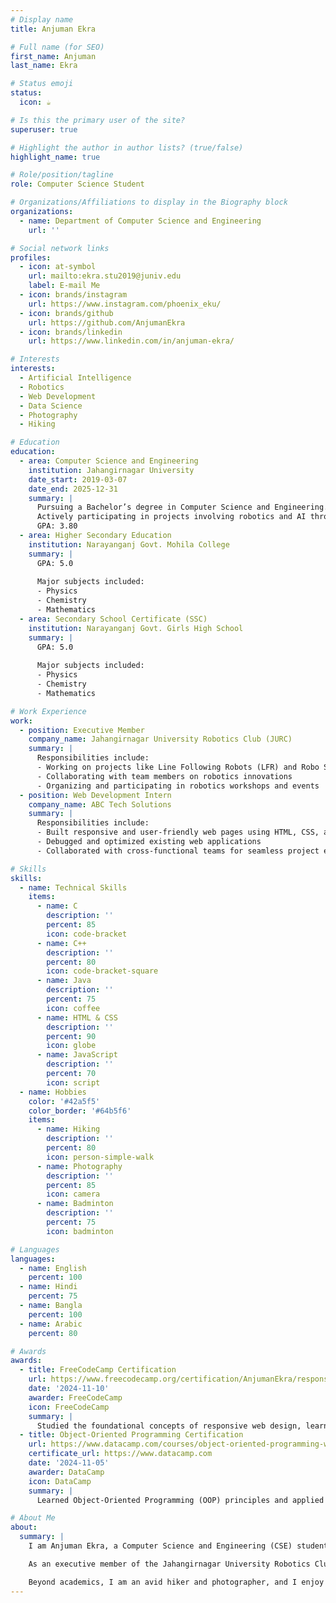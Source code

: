 ```yaml
---
# Display name
title: Anjuman Ekra

# Full name (for SEO)
first_name: Anjuman
last_name: Ekra

# Status emoji
status:
  icon: ☕️

# Is this the primary user of the site?
superuser: true

# Highlight the author in author lists? (true/false)
highlight_name: true

# Role/position/tagline
role: Computer Science Student

# Organizations/Affiliations to display in the Biography block
organizations:
  - name: Department of Computer Science and Engineering
    url: ''

# Social network links
profiles:
  - icon: at-symbol
    url: mailto:ekra.stu2019@juniv.edu
    label: E-mail Me
  - icon: brands/instagram
    url: https://www.instagram.com/phoenix_eku/
  - icon: brands/github
    url: https://github.com/AnjumanEkra
  - icon: brands/linkedin
    url: https://www.linkedin.com/in/anjuman-ekra/

# Interests
interests:
  - Artificial Intelligence
  - Robotics
  - Web Development
  - Data Science
  - Photography
  - Hiking

# Education
education:
  - area: Computer Science and Engineering
    institution: Jahangirnagar University
    date_start: 2019-03-07
    date_end: 2025-12-31
    summary: |
      Pursuing a Bachelor’s degree in Computer Science and Engineering. 
      Actively participating in projects involving robotics and AI through the university's Robotics Club.
      GPA: 3.80
  - area: Higher Secondary Education
    institution: Narayanganj Govt. Mohila College
    summary: |
      GPA: 5.0
      
      Major subjects included:
      - Physics
      - Chemistry
      - Mathematics
  - area: Secondary School Certificate (SSC)
    institution: Narayanganj Govt. Girls High School
    summary: |
      GPA: 5.0
      
      Major subjects included:
      - Physics
      - Chemistry
      - Mathematics

# Work Experience
work:
  - position: Executive Member
    company_name: Jahangirnagar University Robotics Club (JURC)
    summary: |
      Responsibilities include:
      - Working on projects like Line Following Robots (LFR) and Robo Soccer
      - Collaborating with team members on robotics innovations
      - Organizing and participating in robotics workshops and events
  - position: Web Development Intern
    company_name: ABC Tech Solutions
    summary: |
      Responsibilities include:
      - Built responsive and user-friendly web pages using HTML, CSS, and JavaScript
      - Debugged and optimized existing web applications
      - Collaborated with cross-functional teams for seamless project execution

# Skills
skills:
  - name: Technical Skills
    items:
      - name: C
        description: ''
        percent: 85
        icon: code-bracket
      - name: C++
        description: ''
        percent: 80
        icon: code-bracket-square
      - name: Java
        description: ''
        percent: 75
        icon: coffee
      - name: HTML & CSS
        description: ''
        percent: 90
        icon: globe
      - name: JavaScript
        description: ''
        percent: 70
        icon: script
  - name: Hobbies
    color: '#42a5f5'
    color_border: '#64b5f6'
    items:
      - name: Hiking
        description: ''
        percent: 80
        icon: person-simple-walk
      - name: Photography
        description: ''
        percent: 85
        icon: camera
      - name: Badminton
        description: ''
        percent: 75
        icon: badminton

# Languages
languages:
  - name: English
    percent: 100
  - name: Hindi
    percent: 75
  - name: Bangla
    percent: 100
  - name: Arabic
    percent: 80

# Awards
awards:
  - title: FreeCodeCamp Certification
    url: https://www.freecodecamp.org/certification/AnjumanEkra/responsive-web-design
    date: '2024-11-10'
    awarder: FreeCodeCamp
    icon: FreeCodeCamp
    summary: |
      Studied the foundational concepts of responsive web design, learning to build user-friendly and mobile-optimized web pages.
  - title: Object-Oriented Programming Certification
    url: https://www.datacamp.com/courses/object-oriented-programming-with-s3-and-r6-in-r
    certificate_url: https://www.datacamp.com
    date: '2024-11-05'
    awarder: DataCamp
    icon: DataCamp
    summary: |
      Learned Object-Oriented Programming (OOP) principles and applied them in real-world scenarios using S3 and R6 systems in R.

# About Me
about:
  summary: |
    I am Anjuman Ekra, a Computer Science and Engineering (CSE) student currently in my 3rd year, 1st semester at Jahangirnagar University. My interests lie in web development, robotics, and data science. I have strong technical skills in programming languages such as C, C++, and Java, along with proficiency in web technologies like HTML, CSS, and JavaScript.

    As an executive member of the Jahangirnagar University Robotics Club (JURC), I actively participate in innovative projects such as Line Following Robots (LFR) and Robo Soccer. My academic foundation is strengthened by a passion for continuous learning, and I enjoy exploring cutting-edge technologies like Artificial Intelligence.

    Beyond academics, I am an avid hiker and photographer, and I enjoy playing badminton during my leisure time. I am multilingual, fluent in English and Bangla, with conversational skills in Hindi. My goal is to leverage my technical and interpersonal skills to contribute to impactful projects in AI, robotics, and web development.
---
```


